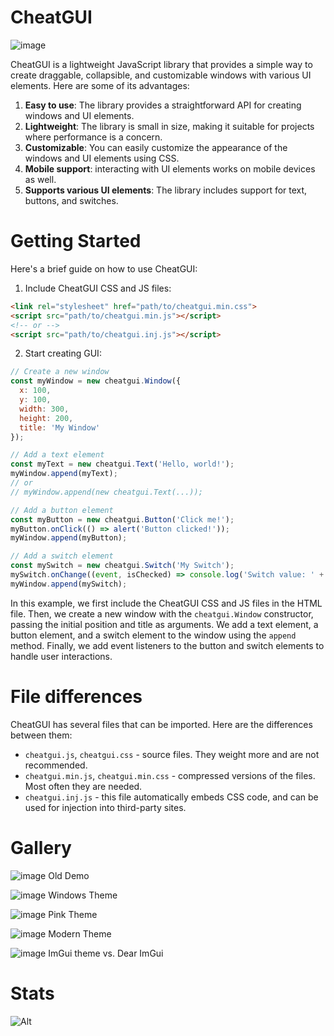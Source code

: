 # CheatGUI

![image](https://github.com/cat-125/cheatgui/assets/106539381/bcde44ad-6a85-44cb-ac34-7536362b1327)

CheatGUI is a lightweight JavaScript library that provides a simple way to create draggable, collapsible, and customizable windows with various UI elements. Here are some of its advantages:

1. **Easy to use**: The library provides a straightforward API for creating windows and UI elements.
2. **Lightweight**: The library is small in size, making it suitable for projects where performance is a concern.
3. **Customizable**: You can easily customize the appearance of the windows and UI elements using CSS.
4. **Mobile support**: interacting with UI elements works on mobile devices as well.
5. **Supports various UI elements**: The library includes support for text, buttons, and switches.

# Getting Started

Here's a brief guide on how to use CheatGUI:

1. Include CheatGUI CSS and JS files:
```html
<link rel="stylesheet" href="path/to/cheatgui.min.css">
<script src="path/to/cheatgui.min.js"></script>
<!-- or -->
<script src="path/to/cheatgui.inj.js"></script>
```
2. Start creating GUI:
```javascript
// Create a new window
const myWindow = new cheatgui.Window({
  x: 100,
  y: 100,
  width: 300,
  height: 200,
  title: 'My Window'
});

// Add a text element
const myText = new cheatgui.Text('Hello, world!');
myWindow.append(myText);
// or
// myWindow.append(new cheatgui.Text(...));

// Add a button element
const myButton = new cheatgui.Button('Click me!');
myButton.onClick(() => alert('Button clicked!'));
myWindow.append(myButton);

// Add a switch element
const mySwitch = new cheatgui.Switch('My Switch');
mySwitch.onChange((event, isChecked) => console.log('Switch value: ' + isChecked));
myWindow.append(mySwitch);
```

In this example, we first include the CheatGUI
CSS and JS files in the HTML file. Then, we
create a new window with the `cheatgui.Window`
constructor, passing the initial position and
title as arguments. We add a text element, a
button element, and a switch element to the
window using the `append` method. Finally, we
add event listeners to the button and switch
elements to handle user interactions.

# File differences

CheatGUI has several files that can be imported. Here are the differences between them:
- `cheatgui.js`, `cheatgui.css` - source files. They weight more and are not recommended.
- `cheatgui.min.js`, `cheatgui.min.css` - compressed versions of the files. Most often they are needed.
- `cheatgui.inj.js` - this file automatically embeds CSS code, and can be used for injection into third-party sites.

# Gallery

![image](https://github.com/cat-125/cheatgui/assets/106539381/ba98e21f-8cf7-4410-a0b3-2f7c078576b5)
Old Demo

![image](https://github.com/cat-125/cheatgui/assets/106539381/9d97b6ea-0294-436b-97ec-3c839fcfec60)
Windows Theme

![image](https://github.com/cat-125/cheatgui/assets/106539381/cfe6c101-a6fe-403b-ae1e-13963813a91c)
Pink Theme

![image](https://github.com/cat-125/cheatgui/assets/106539381/60121372-429c-4f73-8720-2ca720190c71)
Modern Theme

![image](https://github.com/cat-125/cheatgui/assets/106539381/e9bfad04-fb7d-4c57-aa9e-7f0630f00f04)
ImGui theme vs. Dear ImGui

# Stats

![Alt](https://repobeats.axiom.co/api/embed/8680d14e5c563dc7c79526365878c484605670b9.svg)
